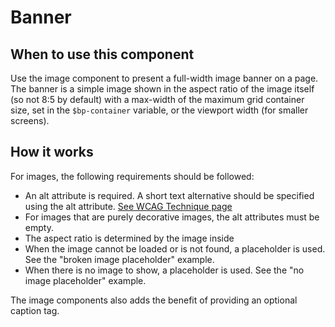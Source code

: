 # Banner

## When to use this component

Use the image component to present a full-width image banner on a page. The banner is a simple image shown in the aspect ratio of the image itself (so not 8:5 by default) with a max-width of the maximum grid container size, set in the `$bp-container` variable, or the viewport width (for smaller screens).

## How it works

For images, the following requirements should be followed:

* An alt attribute is required. A short text alternative should be specified using the alt attribute. [See WCAG Technique page](https://www.w3.org/TR/WCAG20-TECHS/H37.html)
* For images that are purely decorative images, the alt attributes must be empty.
* The aspect ratio is determined by the image inside
* When the image cannot be loaded or is not found, a placeholder is used. See the "broken image placeholder" example.
* When there is no image to show, a placeholder is used. See the "no image placeholder" example.

The image components also adds the benefit of providing an optional caption tag.
